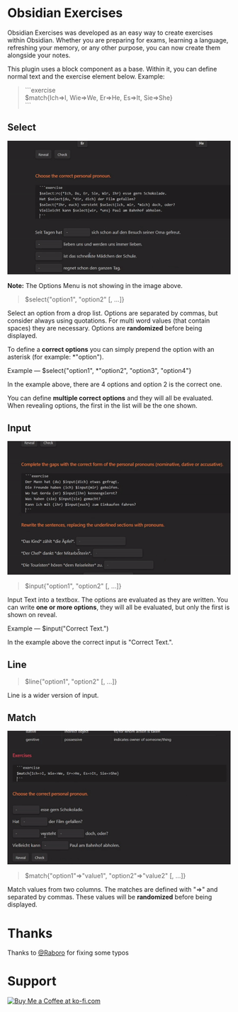 # Obsidian Exercises

Obsidian Exercises was developed as an easy way to create exercises within Obsidian. Whether you are preparing for exams, learning a language, refreshing your memory, or any other purpose, you can now create them alongside your notes.

This plugin uses a block component as a base. Within it, you can define normal text and the exercise element below. Example:

> \```exercise
> <br/>$match{Ich=>I, Wie=>We, Er=>He, Es=>It, Sie=>She}
> <br/>\```

## Select

![Match Exercise](assets/select-exercise.gif)

**Note:** The Options Menu is not showing in the image above.

>$select{"option1", "option2" [, …]}

Select an option from a drop list. Options are separated by commas, but consider always using quotations. For multi word values (that contain spaces) they are necessary. Options are **randomized** before being displayed.

To define a **correct options** you can simply prepend the option with an asterisk (for example: \*"option").

Example — $select{"option1", \*"option2", "option3", "option4"}

In the example above, there are 4 options and option 2 is the correct one.

You can define **multiple correct options** and they will all be evaluated. When revealing options, the first in the list will be the one shown.

## Input

![Match Exercise](assets/input-exercise.gif)

>$input{"option1", "option2" [, …]}

Input Text into a textbox. The options are evaluated as they are written. You can write **one or more options**, they will all be evaluated, but only the first is shown on reveal.

Example — $input("Correct Text.")

In the example above the correct input is "Correct Text.".

## Line

>$line{"option1", "option2" [, …]}

Line is a wider version of input.

## Match

![Match Exercise](assets/match-exercise.gif)

>$match{"option1"=>"value1", "option2"=>"value2" [, …]}

Match values from two columns. The matches are defined with "=>" and separated by commas. These values will be **randomized** before being displayed.

# Thanks

Thanks to [@Raboro](https://github.com/Raboro) for fixing some typos

# Support

<a href='https://ko-fi.com/alexccavaco' target='_blank'><img height='36' style='border:0px;height:36px;' src='https://storage.ko-fi.com/cdn/kofi2.png?v=3' border='0' alt='Buy Me a Coffee at ko-fi.com' /></a>
